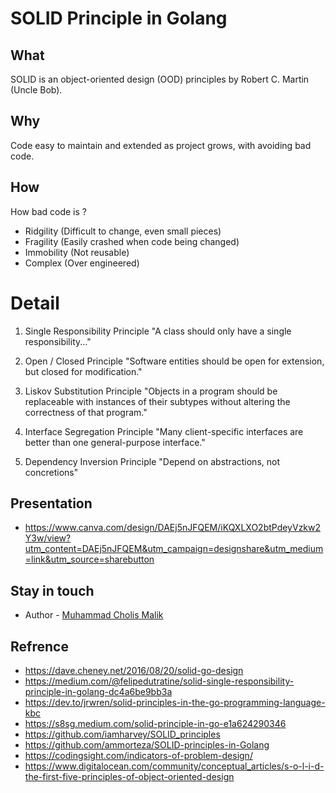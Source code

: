 # SOLID Principle in Golang

## What
SOLID is an object-oriented design (OOD) principles by Robert C. Martin (Uncle Bob).

## Why 
Code easy to maintain and extended as project grows, with avoiding bad code.

## How 
How bad code is ? 
- Ridgility (Difficult to change, even small pieces)
- Fragility (Easily crashed when code being changed)
- Immobility (Not reusable)
- Complex (Over engineered)

# Detail
1. Single Responsibility Principle
"A class should only have a single responsibility..."

2. Open / Closed Principle
"Software entities should be open for extension, but closed for 
modification."

3. Liskov Substitution Principle
"Objects in a program should be replaceable with instances of their 
subtypes without altering the correctness of that program."

4. Interface Segregation Principle
"Many client-specific interfaces are better than one 
general-purpose interface."

5. Dependency Inversion Principle
"Depend on abstractions, not concretions"

## Presentation
- https://www.canva.com/design/DAEj5nJFQEM/iKQXLXO2btPdeyVzkw2Y3w/view?utm_content=DAEj5nJFQEM&utm_campaign=designshare&utm_medium=link&utm_source=sharebutton

## Stay in touch
- Author - [Muhammad Cholis Malik](https://www.linkedin.com/in/mcholismalik/)

## Refrence
- https://dave.cheney.net/2016/08/20/solid-go-design
- https://medium.com/@felipedutratine/solid-single-responsibility-principle-in-golang-dc4a6be9bb3a
- https://dev.to/jrwren/solid-principles-in-the-go-programming-language-kbc
- https://s8sg.medium.com/solid-principle-in-go-e1a624290346
- https://github.com/iamharvey/SOLID_principles
- https://github.com/ammorteza/SOLID-principles-in-Golang
- https://codingsight.com/indicators-of-problem-design/
- https://www.digitalocean.com/community/conceptual_articles/s-o-l-i-d-the-first-five-principles-of-object-oriented-design
